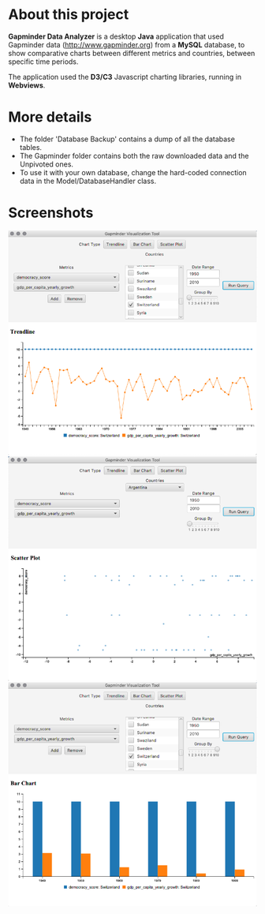 # About this project

**Gapminder Data Analyzer** is a desktop **Java** application that used Gapminder data (http://www.gapminder.org) from a **MySQL** database, to show comparative charts between different metrics and countries, between specific time periods.

The application used the **D3/C3** Javascript charting libraries, running in **Webviews**.

# More details
* The folder 'Database Backup' contains a dump of all the database tables.
* The Gapminder folder contains both the raw downloaded data and the Unpivoted ones.
* To use it with your own database, change the hard-coded connection data in the Model/DatabaseHandler class.

# Screenshots
![Screenshot 1](/Screenshots/gapminderVis1.png)
![Screenshot 2](/Screenshots/gapminderVis2.png)
![Screenshot 3](/Screenshots/gapminderVis3.png)
